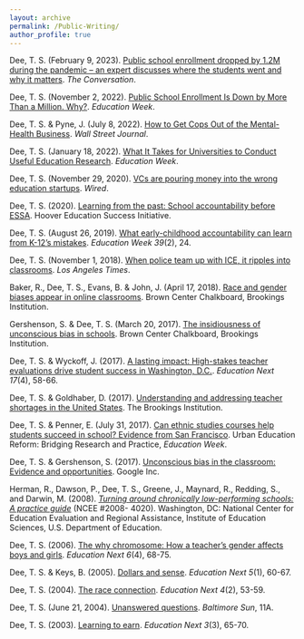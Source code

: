 ```yaml
---
layout: archive
permalink: /Public-Writing/
author_profile: true
---
```


Dee, T. S. (February 9, 2023). [Public school enrollment dropped by 1.2M during the pandemic – an expert discusses where the students went and why it matters](https://theconversation.com/public-school-enrollment-dropped-by-1-2m-during-the-pandemic-an-expert-discusses-where-the-students-went-and-why-it-matters-198768). _The Conversation_.

Dee, T. S. (November 2, 2022). [Public School Enrollment Is Down by More Than a Million. Why?](/files/EdWeekCommentary_Dee_20221102.pdf). _Education Week_.

Dee, T. S. & Pyne, J. (July 8, 2022). [How to Get Cops Out of the Mental-Health Business](/files/WSJ_Dee_Pyne_20220708.pdf). _Wall Street Journal_.

Dee, T. S. (January 18, 2022). [What It Takes for Universities to Conduct Useful Education Research](/files/EdWeekCommentary_Dee_20220118.pdf). _Education Week_.

Dee, T. S. (November 29, 2020). [VCs are pouring money into the wrong education startups](https://www.wired.com/story/vcs-are-pouring-money-into-the-wrong-education-startups/). _Wired_.

Dee, T. S. (2020). [Learning from the past: School accountability before ESSA](https://www.hoover.org/research/learning-past-school-accountability-essa). Hoover Education Success Initiative.

Dee, T. S. (August 26, 2019). [What early-childhood accountability can learn from K-12’s mistakes](/files/EdWeekCommentary_Dee_20190826.pdf). _Education Week 39_(2), 24.

Dee, T. S. (November 1, 2018). [When police team up with ICE, it ripples into classrooms](/files/LAT_Dee_20181101.pdf). _Los Angeles Times_.

Baker, R., Dee, T. S., Evans, B. & John, J. (April 17, 2018). [Race and gender biases appear in online classrooms](https://www.brookings.edu/blog/brown-center-chalkboard/2018/04/27/race-and-gender-biases-appear-in-online-education/). Brown Center Chalkboard, Brookings Institution.

Gershenson, S. & Dee, T. S. (March 20, 2017). [The insidiousness of unconscious bias in schools](https://www.brookings.edu/blog/brown-center-chalkboard/2017/03/20/the-insidiousness-of-unconscious-bias-in-schools/). Brown Center Chalkboard, Brookings Institution.

Dee, T. S. & Wyckoff, J. (2017). [A lasting impact: High-stakes teacher evaluations drive student success in Washington, D.C.](https://www.educationnext.org/a-lasting-impact-high-stakes-teacher-evaluations-student-success-washington-dc/). _Education Next 17_(4), 58-66.

Dee, T. S. & Goldhaber, D. (2017). [Understanding and addressing teacher shortages in the United States](https://www.hamiltonproject.org/papers/understanding_and_addressing_teacher_shortages_in_the_united_states). The Brookings Institution. 

Dee, T. S. & Penner, E. (July 31, 2017). [Can ethnic studies courses help students succeed in school? Evidence from San Francisco](https://www.edweek.org/teaching-learning/opinion-can-ethnic-studies-courses-help-students-succeed-in-school-evidence-from-san-francisco/2017/07). Urban Education Reform: Bridging Research and Practice, _Education Week_. 

Dee, T. S. & Gershenson, S. (2017). [Unconscious bias in the classroom: Evidence and opportunities](https://goo.gl/O6Btqi). Google Inc.

Herman, R., Dawson, P., Dee, T. S., Greene, J., Maynard, R., Redding, S., and Darwin, M. (2008). _[Turning around chronically low-performing schools: A practice guide](https://ies.ed.gov/ncee/wwc/PracticeGuide/7#tab-summary)_ (NCEE #2008- 4020). Washington, DC: National Center for Education Evaluation and Regional Assistance, Institute of Education Sciences, U.S. Department of Education. 

Dee, T. S. (2006). [The why chromosome: How a teacher’s gender affects boys and girls](https://www.educationnext.org/the-why-chromosome/). _Education Next 6_(4), 68-75.

Dee, T. S. & Keys, B. (2005). [Dollars and sense](https://www.educationnext.org/dollars-and-sense/). _Education Next 5_(1), 60-67.

Dee, T. S. (2004). [The race connection](https://www.educationnext.org/the-race-connection/). _Education Next 4_(2), 53-59.

Dee, T. S. (June 21, 2004). [Unanswered questions](/files/BaltimoreSunOpEd20040621.pdf). _Baltimore Sun_, 11A. 

Dee, T. S. (2003). [Learning to earn](https://www.educationnext.org/learningtoearn/). _Education Next 3_(3), 65-70.
